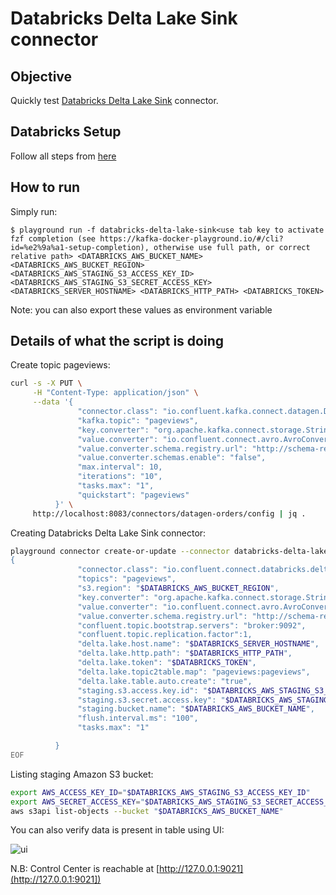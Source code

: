 # Databricks Delta Lake Sink connector


## Objective

Quickly test [Databricks Delta Lake Sink](https://docs.confluent.io/kafka-connect-databricks-delta-lake-sink/current/overview.html) connector.


## Databricks Setup

Follow all steps from [here](https://docs.confluent.io/kafka-connectors/databricks-delta-lake-sink/current/databricks-aws-setup.html#set-up-databricks-delta-lake-aws)

## How to run

Simply run:

```
$ playground run -f databricks-delta-lake-sink<use tab key to activate fzf completion (see https://kafka-docker-playground.io/#/cli?id=%e2%9a%a1-setup-completion), otherwise use full path, or correct relative path> <DATABRICKS_AWS_BUCKET_NAME> <DATABRICKS_AWS_BUCKET_REGION> <DATABRICKS_AWS_STAGING_S3_ACCESS_KEY_ID> <DATABRICKS_AWS_STAGING_S3_SECRET_ACCESS_KEY> <DATABRICKS_SERVER_HOSTNAME> <DATABRICKS_HTTP_PATH> <DATABRICKS_TOKEN> 
```

Note: you can also export these values as environment variable

## Details of what the script is doing

Create topic pageviews:

```bash
curl -s -X PUT \
     -H "Content-Type: application/json" \
     --data '{
               "connector.class": "io.confluent.kafka.connect.datagen.DatagenConnector",
               "kafka.topic": "pageviews",
               "key.converter": "org.apache.kafka.connect.storage.StringConverter",
               "value.converter": "io.confluent.connect.avro.AvroConverter",
               "value.converter.schema.registry.url": "http://schema-registry:8081",
               "value.converter.schemas.enable": "false",
               "max.interval": 10,
               "iterations": "10",
               "tasks.max": "1",
               "quickstart": "pageviews"
          }' \
     http://localhost:8083/connectors/datagen-orders/config | jq .
```

Creating Databricks Delta Lake Sink connector:

```bash
playground connector create-or-update --connector databricks-delta-lake-sink << EOF
{
               "connector.class": "io.confluent.connect.databricks.deltalake.DatabricksDeltaLakeSinkConnector",
               "topics": "pageviews",
               "s3.region": "$DATABRICKS_AWS_BUCKET_REGION",
               "key.converter": "org.apache.kafka.connect.storage.StringConverter",
               "value.converter": "io.confluent.connect.avro.AvroConverter",
               "value.converter.schema.registry.url": "http://schema-registry:8081",
               "confluent.topic.bootstrap.servers": "broker:9092",
               "confluent.topic.replication.factor":1,
               "delta.lake.host.name": "$DATABRICKS_SERVER_HOSTNAME",
               "delta.lake.http.path": "$DATABRICKS_HTTP_PATH",
               "delta.lake.token": "$DATABRICKS_TOKEN",
               "delta.lake.topic2table.map": "pageviews:pageviews",
               "delta.lake.table.auto.create": "true",
               "staging.s3.access.key.id": "$DATABRICKS_AWS_STAGING_S3_ACCESS_KEY_ID",
               "staging.s3.secret.access.key": "$DATABRICKS_AWS_STAGING_S3_SECRET_ACCESS_KEY",
               "staging.bucket.name": "$DATABRICKS_AWS_BUCKET_NAME",
               "flush.interval.ms": "100",
               "tasks.max": "1"

          }
EOF
```


Listing staging Amazon S3 bucket:

```bash
export AWS_ACCESS_KEY_ID="$DATABRICKS_AWS_STAGING_S3_ACCESS_KEY_ID"
export AWS_SECRET_ACCESS_KEY="$DATABRICKS_AWS_STAGING_S3_SECRET_ACCESS_KEY"
aws s3api list-objects --bucket "$DATABRICKS_AWS_BUCKET_NAME"
```

You can also verify data is present in table using UI:

![ui](screenshot1.jpg)


N.B: Control Center is reachable at [http://127.0.0.1:9021](http://127.0.0.1:9021])
